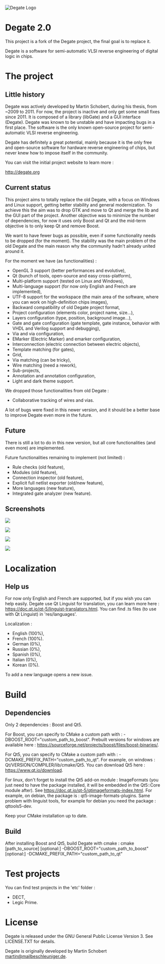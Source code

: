 ![Degate Logo](res/degate_logo.png) 

Degate 2.0
===========

This project is a fork of the Degate project, the final goal is to replace it.

Degate is a software for semi-automatic VLSI reverse engineering of digital logic in chips.

# The project

## Little history

Degate was actively developed by Martin Schobert, during his thesis, from ~2009 to 2011. For now, the project is inactive and only get some small fixes since 2011. It is composed of a library (libGate) and a GUI interface (Degate). Degate was known to be unstable and have impacting bugs in a first place. The software is the only known open-source project for semi-automatic VLSI reverse engineering.

Degate has definitely a great potential, mainly because it is the only free and open-source software for hardware reverse engineering of chips, but never knew how to impose itself in the community.

You can visit the initial project website to learn more :

  http://degate.org

## Current status

This project aims to totally replace the old Degate, with a focus on Windows and Linux support, getting better stability and general modernization. To achieve this the aim was to drop GTK and move to Qt and merge the lib and the GUI part of the project. Another objective was to minimize the number of dependencies, for now it uses only Boost and Qt and the mid-term objective is to only keep Qt and remove Boost.

We want to have fewer bugs as possible, even if some functionality needs to be dropped (for the moment). The stability was the main problem of the old Degate and the main reason why the community hadn't already united around it.

For the moment we have (as functionalities) :
- OpenGL 3 support (better performances and evolutive),
- Qt (bunch of tools, open-source and easy cross-platform),
- Multi-platform support (tested on Linux and Windows),
- Multi-language support (for now only English and French are implemented),
- UTF-8 support for the workspace (the main area of the software, where you can work on high-definition chips images),
- Backward compatibility of old Degate project format,
- Project configuration (elements color, project name, size...),
- Layers configuration (type, position, background image...),
- Gate and gate configuration (gate template, gate instance, behavior with VHDL and Verilog support and debugging),
- Via and via configuration,
- EMarker (Electric Marker) and emarker configuration,
- Interconnection (electric connection between electric objects),
- Template matching (for gates),
- Grid,
- Via matching (can be tricky),
- Wire matching (need a rework),
- Sub-projects,
- Annotation and annotation configuration,
- Light and dark theme support.

We dropped those functionalities from old Degate :
- Collaborative tracking of wires and vias.

A lot of bugs were fixed in this newer version, and it should be a better base to improve Degate even more in the future.

## Future

There is still a lot to do in this new version, but all core functionalities (and even more) are implemented.

Future functionalities remaining to implement (not limited) :
- Rule checks (old feature),
- Modules (old feature),
- Connection inspector (old feature),
- Explicit full netlist exporter (old/new feature),
- More languages (new feature),
- Integrated gate analyzer (new feature).

## Screenshots

![](etc/screenshots/1.png) 

![](etc/screenshots/2.png) 

![](etc/screenshots/3.png) 

![](etc/screenshots/4.png) 

# Localization

## Help us

For now only English and French are supported, but if you wish you can help easily. Degate use Qt Linguist for translation, you can learn more here : https://doc.qt.io/qt-5/linguist-translators.html.
You can find .ts files (to use with Qt Linguist) in 'res/languages'.

Localization :
- English (100%),
- French (100%).
- German (0%),
- Russian (0%),
- Spanish (0%),
- Italian (0%),
- Korean (0%).

To add a new language opens a new issue.

# Build

## Dependencies

Only 2 dependencies : Boost and Qt5.

For Boost, you can specify to CMake a custom path with : -DBOOST_ROOT="custom_path_to_boost". Prebuilt versions for windows are available here : https://sourceforge.net/projects/boost/files/boost-binaries/.

For Qt5, you can specify to CMake a custom path with : -DCMAKE_PREFIX_PATH="custom_path_to_qt". For example, on windows : Qt/VERSION/COMPILER/lib/cmake/Qt5. You can download Qt5 here : https://www.qt.io/download.

For linux, don't forget to install the Qt5 add-on module : ImageFormats (you just need to have the package installed, it will be embedded in the Qt5::Core module after). See https://doc.qt.io/qt-5/qtimageformats-index.html. For example, on debian, the package is : qt5-image-formats-plugins. Same problem with linguist tools, for example for debian you need the package : qttools5-dev.

Keep your CMake installation up to date.

## Build

After installing Boost and Qt5, build Degate with cmake : cmake [path_to_source] [optional:] -DBOOST_ROOT="custom_path_to_boost" [optional:] -DCMAKE_PREFIX_PATH="custom_path_to_qt"

# Test projects

You can find test projects in the 'etc' folder :
- DECT,
- Legic Prime.

# License

Degate is released under the GNU General Public License Version 3. See LICENSE.TXT for details.

Degate is originally developed by Martin Schobert <martin@mailbeschleuniger.de>.
